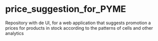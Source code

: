 # price_suggestion_for_PYME
Repository with de UI, for a web application that suggests promotion a prices for products in stock according to the patterns of cells and other analytics
